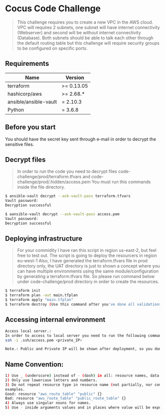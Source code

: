 # Cocus Code Challenge
> This challenge requires you to create a new VPC in the AWS cloud. VPC will requires 2 subnets, one subnet will have internet connectivity (Webserver) and second will be without internet connectivity (Database).
> Both subnets should be able to talk each other through the default routing table but this challenge will require security groups to be configured on specific ports.

## Requirements

| Name | Version |
|------|---------|
| terraform | >= 0.13.05 |
| hashicorp/aws | >= 2.68.* |
| ansible/ansible-vault | = 2.10.3 | 
| Python | = 3.6.8 | 

## Before you start
You should have the secret key sent through e-mail in order to decrypt the sensitive files. 

## Decrypt files
> In order to run the code you need to decrypt files code-challenge/prod/terraform.tfvars and code-challenge/prod/.hidden/access.pem
> You must run this commands inside the file directory.

```sh
$ ansible-vault decrypt --ask-vault-pass terraform.tfvars
Vault password:
Decryption successful

$ aansible-vault decrypt --ask-vault-pass access.pem
Vault password:
Decryption successful
```

## Deploying infrastructure
> For your commidity I have ran this script in region us-east-2, but feel free to test out.
> The script is going to deploy the resourcers in region eu-west-1
> Also, I have generated the terraform.tfvars file in prod directory only, the UAT directory is just to shown a concept where you can have multiple 
> environments using the same module/configuration by generating a terraform.tfvars file. 
> So please run command below under code-challenge/prod directory in order to create the resources.

```sh
$ terraform init
$ terraform plan -out main.tfplan
$ terraform apply "main.tfplan"
$ terraform destroy (Use this command after you've done all validations) 
```
## Accessing internal environment

```sh
Access local server.: 
In order to access to local server you need to run the following command line.
ssh -i .ssh/access.pem <private_IP>

Note.: Public and Private IP will be shown after deployment, so you don't need to use console.
```

## Name Convention:
```sh
1) Use _ (underscore) instead of - (dash) in all: resource names, data source names, variable names, outputs.
2) Only use lowercase letters and numbers.
3) Do not repeat resource type in resource name (not partially, nor completely).
examples.
Good: resource "aws_route_table" "public" {}
Bad: resource "aws_route_table" "public_route_table" {}
4) Always use singular nouns for names.
5) Use - inside arguments values and in places where value will be exposed to a human (eg, inside DNS name of RDS instance).
```
